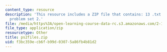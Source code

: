 ```yaml
---
content_type: resource
description: 'This resource includes a ZIP file that contains: 13 .txt files to support
  problem set 2.'
file: /media/https%3A/open-learning-course-data-rc.s3.amazonaws.com/2-160-identification-estimation-and-learning-spring-2006/f3bc359ecb6fb99d03075a86fb4b81d2_ps2files.zip
file_type: application/zip
resourcetype: Other
title: ps2files.zip
uid: f3bc359e-cb6f-b99d-0307-5a86fb4b81d2
---
```

